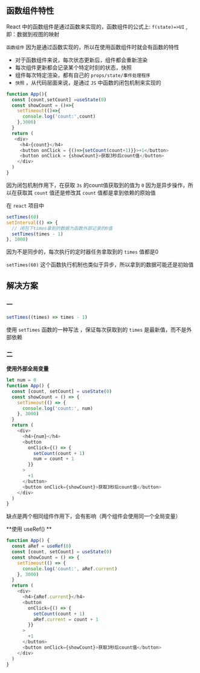 ## 函数组件特性

React 中的函数组件是通过函数来实现的，函数组件的公式上: `f(state)=>UI` , 即：数据到视图的映射

`函数组件` 因为是通过函数实现的，所以在使用函数组件时就会有函数的特性

- 对于函数组件来说，每次状态更新后，组件都会重新渲染
- 每次组件更新都会记录某个特定时刻的状态，快照
- 组件每次特定渲染，都有自己的 `props/state/事件处理程序`
- `快照` ，从代码层面来说，是通过 `JS` 中函数的闭包机制来实现的

```js
function App(){
  const [count,setCount] =useState(0)
  const showCount = ()=>{
    setTimeout(()=>{
      console.log('count:',count)
    },3000)
  }
  return (
   <div>
     <h4>{count}</h4>
     <button onClick = {()=>{setCount(count+1)}}>+1</button>
     <button onClick = {showCount}>获取3秒后count值</button>
    </div>
  )
}
```

因为闭包机制作用下，在获取 `3s` 的count值获取到的值为 `0` 因为是异步操作，所以在获取其 `count` 值还是修改其 `count` 值都是拿到依赖的原始值

在 `react` 项目中 

```js
setTimes(60)
setInterval(() => {
  // 闭包下times拿到的数据为函数外部记录的0值
  setTimes(times - 1)
}, 1000)
```

因为不是同步的，每次执行的定时器任务拿取到的 `times` 值都是0 

`setTimes(60)` 这个函数执行机制也类似于异步，所以拿到的数据可能还是初始值



## 解决方案

### 一

```js
setTimes((times) => times - 1)
```

使用 `setTimes` 函数的一种写法 ，保证每次获取到的 `times` 是最新值，而不是外部依赖



### 二

**使用外部全局变量**

```js
let num = 0
function App() {
  const [count, setCount] = useState(0)
  const showCount = () => {
    setTimeout(() => {
      console.log('count:', num)
    }, 3000)
  }
  return (
    <div>
      <h4>{num}</h4>
      <button
        onClick={() => {
          setCount(count + 1)
          num = count + 1
        }}
      >
        +1
      </button>
      <button onClick={showCount}>获取3秒后count值</button>
    </div>
  )
}
```

缺点是两个相同组件作用下，会有影响（两个组件会使用同一个全局变量）

**使用 useRef() **

```js
function App() {
  const aRef = useRef(0)
  const [count, setCount] = useState(0)
  const showCount = () => {
    setTimeout(() => {
      console.log('count:', aRef.current)
    }, 3000)
  }
  return (
    <div>
      <h4>{aRef.current}</h4>
      <button
        onClick={() => {
          setCount(count + 1)
          aRef.current = count + 1
        }}
      >
        +1
      </button>
      <button onClick={showCount}>获取3秒后count值</button>
    </div>
  )
}
```
































































































